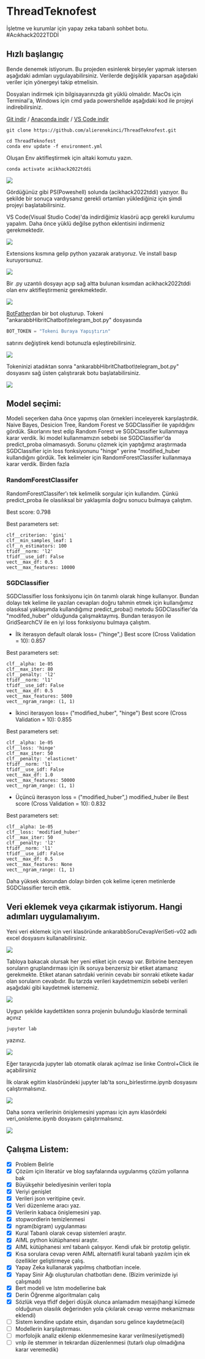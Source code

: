 # ThreadTeknofest

İşletme ve kurumlar için yapay zeka tabanlı sohbet botu. #Acıkhack2022TDDİ


## Hızlı başlangıç

Bende denemek istiyorum. Bu projeden esinlerek birşeyler yapmak istersen aşağıdaki adımları uygulayabilirsiniz. Verilerde değişiklik yaparsan aşağıdaki veriler için yönergeyi takip etmelisin.

Dosyaları indirmek için bilgisayarınızda git yüklü olmalıdır. MacOs için Terminal'a, Windows için cmd yada powershellde aşağıdaki kod ile projeyi indirebilirsiniz. 

[Git indir](https://git-scm.com/downloads) / [Anaconda indir](https://www.anaconda.com/products/distribution) / [VS Code indir](https://code.visualstudio.com/Download)

```
git clone https://github.com/alierenekinci/ThreadTeknofest.git
```


```
cd ThreadTeknofest
conda env update -f environment.yml
```



Oluşan Env aktifleştirmek için altaki komutu yazın.

```
conda activate acikhack2022tddi
```
![](https://github.com/alierenekinci/ThreadTeknofest/blob/main/resimler/env-aktif.png)

Gördüğünüz gibi PS(Poweshell) solunda (acikhack2022tddi) yazıyor. Bu şekilde bir sonuça vardıysanız gerekli ortamları yüklediğiniz için şimdi projeyi başlatabilirsiniz.


VS Code(Visual Studio Code)'da indirdiğimiz klasörü açıp gerekli kurulumu yapalım. Daha önce yüklü değilse python eklentisini indirmeniz gerekmektedir. 


![](https://github.com/alierenekinci/ThreadTeknofest/blob/main/resimler/vscode-eklenti.png)


Extensions kısmına gelip python yazarak aratıyoruz. Ve install basıp kuruyorsunuz.

![](https://github.com/alierenekinci/ThreadTeknofest/blob/main/resimler/vscode-pythoneklenti.png)


Bir .py uzantılı dosyayı açıp sağ altta bulunan kısımdan acikhack2022tddi olan env aktifleştirmeniz gerekmektedir. 

![](https://github.com/alierenekinci/ThreadTeknofest/blob/main/resimler/vscode-env-kismi.png)

[BotFather](https://sendpulse.com/knowledge-base/chatbot/create-telegram-chatbot)dan bir bot oluşturup. Tokeni  "ankarabbHibritChatbot\telegram_bot.py" dosyasında 

```python
BOT_TOKEN = "Tokeni Buraya Yapıştırın"
``` 
satırını değiştirek kendi botunuzla eşleştirebilirsiniz.

![](https://github.com/alierenekinci/ThreadTeknofest/blob/main/resimler/vscode-genel.png)

Tokeninizi atadıktan sonra "ankarabbHibritChatbot\telegram_bot.py" dosyasını sağ üsten çalıştırarak botu başlatabilirsiniz.

![](https://github.com/alierenekinci/ThreadTeknofest/blob/main/resimler/vscode-buton.png)


## Model seçimi:

Modeli seçerken daha önce yapımış olan örnekleri inceleyerek karşılaştırdık. Naive Bayes, Desicion Tree, Random Forest ve SGDClassifier ile yapıldığını gördük. Skorlarını test edip Random Forest ve SGDClassifier kullanmaya karar verdik. İki model kullanmamızın sebebi ise SGDClassifier'da predict_proba olmamasıydı. Sorunu çözmek için yaptığımız araştırmada SGDClassifier için loss fonksiyonunu "hinge" yerine "modified_huber kullandığını gördük. Tek kelimeler için RandomForestClassifer kullanmaya karar verdik. Birden fazla 

### RandomForestClassifer

RandomForestClassifer'ı tek kelimelik sorgular için kullandım. Çünkü predict_proba ile olasılıksal bir yaklaşımla doğru sonucu bulmaya çalıştım. 
 
Best score: 0.798

Best parameters set:

	clf__criterion: 'gini'
	clf__min_samples_leaf: 1
	clf__n_estimators: 100
	tfidf__norm: 'l2'
	tfidf__use_idf: False
	vect__max_df: 0.5
	vect__max_features: 10000

### SGDClassifier

SGDClassifier loss fonksiyonu için ön tanımlı olarak hinge kullanıyor. Bundan dolayı tek kelime ile yazılan cevapları doğru tahmin etmek için kullanığımız olasıksal yaklaşımda kullandığımız predict_proba() metodu SGDClassifier'da "modifed_huber" olduğunda çalışmaktaymış. Bundan terasyon ile GridSearchCV ile en iyi loss fonksiyonu bulmaya çalıştım. 

- İlk iterasyon default olarak loss= ("hinge",)
Best score (Cross Validation = 10): 0.857

Best parameters set:

	clf__alpha: 1e-05
	clf__max_iter: 80
	clf__penalty: 'l2'
	tfidf__norm: 'l1'
	tfidf__use_idf: False
	vect__max_df: 0.5
	vect__max_features: 5000
	vect__ngram_range: (1, 1)


- İkinci iterasyon loss= ("modified_huber", "hinge")
Best score (Cross Validation = 10): 0.855

Best parameters set:

	clf__alpha: 1e-05
	clf__loss: 'hinge'
	clf__max_iter: 50
	clf__penalty: 'elasticnet'
	tfidf__norm: 'l1'
	tfidf__use_idf: False
	vect__max_df: 1.0
	vect__max_features: 50000
	vect__ngram_range: (1, 1)

- Üçüncü iterasyon loss = ("modified_huber",) modified_huber ile 
Best score (Cross Validation = 10): 0.832

Best parameters set:

	clf__alpha: 1e-05
	clf__loss: 'modified_huber'
	clf__max_iter: 50
	clf__penalty: 'l2'
	tfidf__norm: 'l1'
	tfidf__use_idf: False
	vect__max_df: 0.5
	vect__max_features: None
	vect__ngram_range: (1, 1)

Daha yüksek skorundan dolayı birden çok kelime içeren metinlerde SGDClassifier tercih ettik.
 
## Veri eklemek veya çıkarmak istiyorum. Hangi adımları uygulamalıyım.

Yeni veri eklemek için veri klasöründe ankarabbSoruCevapVeriSeti-v02 adlı excel dosyasını kullanabilirsiniz.

![](https://github.com/alierenekinci/ThreadTeknofest/blob/main/resimler/env-aktif.png)

Tabloya bakacak olursak her yeni etiket için cevap var. Birbirine benzeyen soruların gruplandırması için ilk soruya benzersiz bir etiket atamanız gerekmekte. Etiket atanan satırdaki verinin cevabı bir sonraki etikete kadar olan soruların cevabıdır. Bu tarzda verileri kaydetmemizin sebebi verileri aşağıdaki gibi kaydetmek istememiz.

![](https://github.com/alierenekinci/ThreadTeknofest/blob/main/resimler/veri-json.png)

Uygun şekilde kaydettikten sonra projenin bulunduğu klasörde terminali açınız

```
jupyter lab
```

yazınız.

![](https://github.com/alierenekinci/ThreadTeknofest/blob/main/resimler/jupyterlab-link.png)

Eğer tarayıcıda jupyter lab otomatik olarak açılmaz ise linke Control+Click ile açabilirsiniz 

İlk olarak egitim klasöründeki jupyter lab'ta soru_birlestirme.ipynb dosyasını çalıştırmalısınız.

![](https://github.com/alierenekinci/ThreadTeknofest/blob/main/resimler/jupyterlab-soru_birlestirme.png)

Daha sonra verilerinin önişlemesini yapması için aynı klasördeki veri_onisleme.ipynb dosyasını çalıştırmalısınız.

![](https://github.com/alierenekinci/ThreadTeknofest/blob/main/resimler/jupyterlab-veri_onisleme.png)


## Çalışma Listem:

- [x] Problem Belirle
- [x] Çözüm için literatür ve blog sayfalarında uygulanmış çözüm yollarına bak
- [x] Büyükşehir belediyesinin verileri topla
- [x] Veriyi genişlet
- [x] Verileri json veritipine çevir.
- [x] Veri düzenleme aracı yaz.
- [x] Verilerin kabaca önişlemesini yap.
- [x] stopwordlerin temizlenmesi
- [x] ngram(bigram) uygulanması
- [x] Kural Tabanlı olarak cevap sistemleri araştır.
- [x] AIML python kütüphanesi araştır.
- [x] AIML kütüphanesi xml tabanlı çalışıyor. Kendi ufak bir prototip geliştir.
- [x] Kısa sorulara cevap veren AIML alternatifi kural tabanlı yazılım için ek özellikler geliştirmeye çalış.
- [x] Yapay Zeka kullanarak yapılmış chatbotları incele.
- [x] Yapay Sinir Ağı oluşturulan chatbotları dene. (Bizim verimizde iyi çalışmadı)
- [x] Bert modeli ve lstm modellerine bak
- [x] Derin Öğrenme algoritmaları çalış
- [x] Sözlük veya tfidf değeri düşük olunca anlamadım mesajı(hangi kümede olduğunun olasılık değerinden yola çıkılarak cevap verme mekanizması eklendi)
- [ ] Sistem kendine update etsin, dışarıdan soru gelince kaydetme(acil)
- [ ] Modellerin karşılaştırması.
- [ ] morfolojik analiz eklenip eklenmemesine karar verilmesi(yetişmedi)
- [ ] vnlp ile stemmer in tekrardan düzenlenmesi (tutarlı olup olmadığına karar veremedik)
